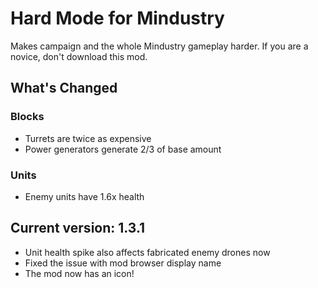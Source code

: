 # Hard Mode for Mindustry
Makes campaign and the whole Mindustry gameplay harder. If you are a novice, don't download this mod.
## What's Changed
### Blocks
- Turrets are twice as expensive
- Power generators generate 2/3 of base amount
### Units
- Enemy units have 1.6x health
## Current version: 1.3.1
- Unit health spike also affects fabricated enemy drones now
- Fixed the issue with mod browser display name
- The mod now has an icon!